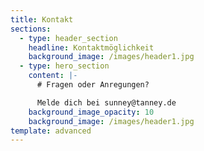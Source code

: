 ```yaml
---
title: Kontakt
sections:
  - type: header_section
    headline: Kontaktmöglichkeit
    background_image: /images/header1.jpg
  - type: hero_section
    content: |-
      # Fragen oder Anregungen?

      Melde dich bei sunney@tanney.de
    background_image_opacity: 10
    background_image: /images/header1.jpg
template: advanced
---
```

